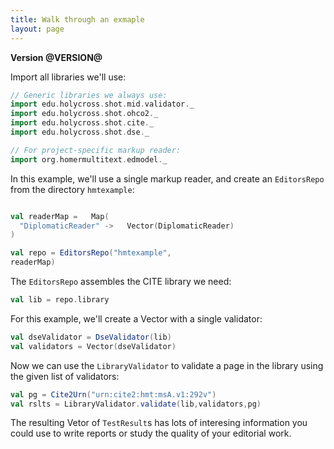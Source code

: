 ```yaml
---
title: Walk through an exmaple
layout: page
---
```


**Version @VERSION@**


Import all libraries we'll use:

```scala mdoc
// Generic libraries we always use:
import edu.holycross.shot.mid.validator._
import edu.holycross.shot.ohco2._
import edu.holycross.shot.cite._
import edu.holycross.shot.dse._

// For project-specific markup reader:
import org.homermultitext.edmodel._
```

In this example, we'll use a single markup reader, and create an `EditorsRepo`
from the directory `hmtexample`:

```scala mdoc

val readerMap =   Map(
  "DiplomaticReader" ->   Vector(DiplomaticReader)
)

val repo = EditorsRepo("hmtexample",
readerMap)
```

The `EditorsRepo` assembles the CITE library we need:

```scala mdoc
val lib = repo.library
```

For this example, we'll create a Vector with a single validator:

```scala mdoc
val dseValidator = DseValidator(lib)
val validators = Vector(dseValidator)
```

Now we can use the `LibraryValidator` to validate a page in the library using the given list of validators:

```scala mdoc
val pg = Cite2Urn("urn:cite2:hmt:msA.v1:292v")
val rslts = LibraryValidator.validate(lib,validators,pg)
```

The resulting Vetor of `TestResult`s has lots of interesing information you could use to write reports or study the quality of your editorial work.
